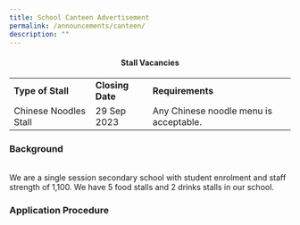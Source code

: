 ```yaml
---
title: School Canteen Advertisement
permalink: /announcements/canteen/
description: ""
---
```

<h4 style="text-align: center;"><strong>Stall Vacancies</strong></h4>
<table>
	<tbody>
		<tr>
			<td><b>Type of Stall</b></td>
			<td><b>Closing Date</b></td>
			<td><b>Requirements</b></td>
		</tr>
	<tr>
		<td>Chinese Noodles Stall</td>
		<td>29 Sep 2023</td>
		<td>Any Chinese noodle menu is acceptable.</td>
		</tr>
			</tbody>
</table>

<h3>Background</h3>
<br>
We are a single session secondary school with student enrolment and staff strength of 1,100. We have 5 food stalls and 2 drinks stalls in our school.

<h3>Application Procedure</h3>
